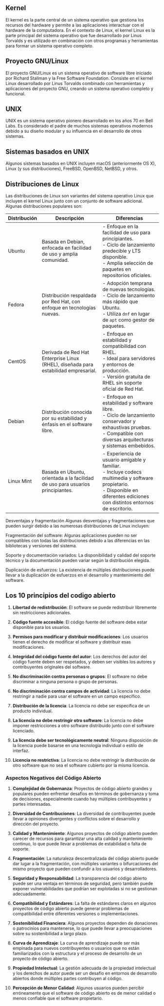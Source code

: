 ## Kernel

El kernel es la parte central de un sistema operativo que gestiona los recursos del hardware y permite a las aplicaciones interactuar con el hardware de la computadora. En el contexto de Linux, el kernel Linux es la parte principal del sistema operativo que fue desarrollado por Linus Torvalds y es utilizado en combinación con otros programas y herramientas para formar un sistema operativo completo.

## Proyecto GNU/Linux

El proyecto GNU/Linux es un sistema operativo de software libre iniciado por Richard Stallman y la Free Software Foundation. Consiste en el kernel Linux desarrollado por Linus Torvalds combinado con herramientas y aplicaciones del proyecto GNU, creando un sistema operativo completo y funcional.

## UNIX

UNIX es un sistema operativo pionero desarrollado en los años 70 en Bell Labs. Es considerado el padre de muchos sistemas operativos modernos debido a su diseño modular y su influencia en el desarrollo de otros sistemas.

## Sistemas basados en UNIX

Algunos sistemas basados en UNIX incluyen macOS (anteriormente OS X), Linux (y sus distribuciones), FreeBSD, OpenBSD, NetBSD, y otros.

## Distribuciones de Linux

Las distribuciones de Linux son variantes del sistema operativo Linux que incluyen el kernel Linux junto con un conjunto de software adicional. Algunas distribuciones populares son:


| Distribución    | Descripción                                                                                   | Diferencias                                                                                                                                      |
|-----------------|----------------------------------------------------------------------------------------------|--------------------------------------------------------------------------------------------------------------------------------------------------|
| Ubuntu          | Basada en Debian, enfocada en facilidad de uso y amplia comunidad.                           | - Enfoque en la facilidad de uso para principiantes.<br>- Ciclo de lanzamiento predecible y LTS disponible.<br>- Amplia selección de paquetes en repositorios oficiales.                       |
| Fedora          | Distribución respaldada por Red Hat, con enfoque en tecnologías nuevas.                       | - Adopción temprana de nuevas tecnologías.<br>- Ciclo de lanzamiento más rápido que Ubuntu.<br>- Utiliza `dnf` en lugar de `apt` como gestor de paquetes.                         |
| CentOS          | Derivada de Red Hat Enterprise Linux (RHEL), diseñada para estabilidad empresarial.          | - Enfoque en estabilidad y compatibilidad con RHEL.<br>- Ideal para servidores y entornos de producción.<br>- Versión gratuita de RHEL sin soporte oficial de Red Hat.                  |
| Debian          | Distribución conocida por su estabilidad y énfasis en el software libre.                      | - Enfoque en estabilidad y software libre.<br>- Ciclo de lanzamiento conservador y exhaustivas pruebas.<br>- Compatible con diversas arquitecturas y sistemas embebidos.             |
| Linux Mint      | Basada en Ubuntu, orientada a la facilidad de uso para usuarios principiantes.               | - Experiencia de usuario amigable y familiar.<br>- Incluye codecs multimedia y software propietario.<br>- Disponible en diferentes ediciones con distintos entornos de escritorio. |

Desventajas y fragmentación
Algunas desventajas y fragmentaciones que pueden surgir debido a las numerosas distribuciones de Linux incluyen:

Fragmentación del software: Algunas aplicaciones pueden no ser compatibles con todas las distribuciones debido a las diferencias en las bibliotecas y versiones del sistema.

Soporte y documentación variados: La disponibilidad y calidad del soporte técnico y la documentación pueden variar según la distribución elegida.

Duplicación de esfuerzos: La existencia de múltiples distribuciones puede llevar a la duplicación de esfuerzos en el desarrollo y mantenimiento del software.

## Los 10 principios del codigo abierto

1. **Libertad de redistribución**: El software se puede redistribuir libremente sin restricciones adicionales.

2. **Código fuente accesible**: El código fuente del software debe estar disponible para los usuarios.

3. **Permisos para modificar y distribuir modificaciones**: Los usuarios tienen el derecho de modificar el software y distribuir esas modificaciones.

4. **Integridad del código fuente del autor**: Los derechos del autor del código fuente deben ser respetados, y deben ser visibles los autores y contribuyentes originales del software.

5. **No discriminación contra personas o grupos**: El software no debe discriminar a ninguna persona o grupo de personas.

6. **No discriminación contra campos de actividad**: La licencia no debe restringir a nadie para usar el software en un campo específico.

7. **Distribución de la licencia**: La licencia no debe ser específica de un producto individual.

8. **La licencia no debe restringir otro software**: La licencia no debe imponer restricciones a otro software distribuido junto con el software licenciado.

9. **La licencia debe ser tecnológicamente neutral**: Ninguna disposición de la licencia puede basarse en una tecnología individual o estilo de interfaz.

10. **Licencia no restrictiva**: La licencia no debe restringir la distribución de otro software que no sea el software cubierto por la misma licencia.


### Aspectos Negativos del Código Abierto

1. **Complejidad de Gobernanza**: Proyectos de código abierto grandes y populares pueden enfrentar desafíos en términos de gobernanza y toma de decisiones, especialmente cuando hay múltiples contribuyentes y partes interesadas.

2. **Diversidad de Contribuciones**: La diversidad de contribuyentes puede llevar a opiniones divergentes y conflictos sobre el desarrollo y dirección del proyecto.

3. **Calidad y Mantenimiento**: Algunos proyectos de código abierto pueden carecer de recursos para garantizar una alta calidad y mantenimiento continuo, lo que puede llevar a problemas de estabilidad o falta de soporte.

4. **Fragmentación**: La naturaleza descentralizada del código abierto puede dar lugar a la fragmentación, con múltiples variantes o bifurcaciones del mismo proyecto que pueden confundir a los usuarios y desarrolladores.

5. **Seguridad y Responsabilidad**: La transparencia del código abierto puede ser una ventaja en términos de seguridad, pero también puede exponer vulnerabilidades que podrían ser explotadas si no se gestionan adecuadamente.

6. **Compatibilidad y Estándares**: La falta de estándares claros en algunos proyectos de código abierto puede generar problemas de compatibilidad entre diferentes versiones o implementaciones.

7. **Sostenibilidad Financiera**: Algunos proyectos dependen de donaciones o patrocinios para mantenerse, lo que puede llevar a preocupaciones sobre su sostenibilidad a largo plazo.

8. **Curva de Aprendizaje**: La curva de aprendizaje puede ser más empinada para nuevos contribuyentes o usuarios que no están familiarizados con la estructura y el proceso de desarrollo de un proyecto de código abierto.

9. **Propiedad Intelectual**: La gestión adecuada de la propiedad intelectual y los derechos de autor puede ser un desafío en entornos de desarrollo abiertos donde múltiples partes contribuyen al código.

10. **Percepción de Menor Calidad**: Algunos usuarios pueden percibir erróneamente que el software de código abierto es de menor calidad o menos confiable que el software propietario.

